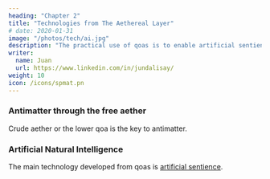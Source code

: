 ```yaml
---
heading: "Chapter 2"
title: "Technologies from The Aethereal Layer"
# date: 2020-01-31
image: "/photos/tech/ai.jpg"
description: "The practical use of qoas is to enable artificial sentience"
writer:
  name: Juan
  url: https://www.linkedin.com/in/jundalisay/
weight: 10
icon: /icons/spmat.pn
---
```




### Antimatter through the free aether

Crude aether or the lower qoa is the key to antimatter. 



### Artificial Natural Intelligence

The main technology developed from qoas is [artificial sentience](/ani). 
